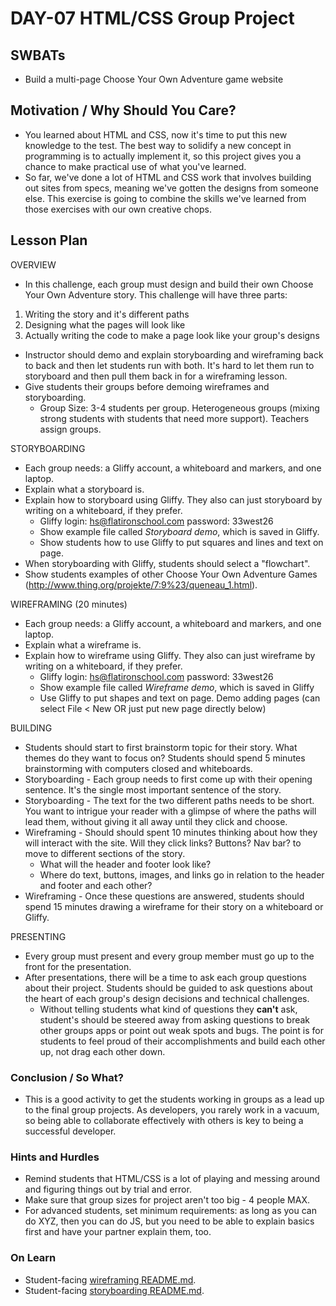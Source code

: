 # DAY-07 HTML/CSS Group Project 

## SWBATs
+ Build a multi-page Choose Your Own Adventure game website

## Motivation / Why Should You Care?
+ You learned about HTML and CSS, now it's time to put this new knowledge to the test. The best way to solidify a new concept in programming is to actually implement it, so this project gives you a chance to make practical use of what you've learned.
+ So far, we've done a lot of HTML and CSS work that involves building out sites from specs, meaning we've gotten the designs from someone else. This exercise is going to combine the skills we've learned from those exercises with our own creative chops.

## Lesson Plan
OVERVIEW
+ In this challenge, each group must design and build their own Choose Your Own Adventure story.  This challenge will have three parts:
1. Writing the story and it's different paths
2. Designing what the pages will look like
3. Actually writing the code to make a page look like your group's designs
+ Instructor should demo and explain storyboarding and wireframing back to back and then let students run with both. It's hard to let them run to storyboard and then pull them back in for a wireframing lesson.
+ Give students their groups before demoing wireframes and storyboarding.
  + Group Size: 3-4 students per group. Heterogeneous groups (mixing strong students with students that need more support). Teachers assign groups.

STORYBOARDING 
+ Each group needs: a Gliffy account, a whiteboard and markers, and one laptop.
+ Explain what a storyboard is.
+ Explain how to storyboard using Gliffy. They also can just storyboard by writing on a whiteboard, if they prefer.
  + Gliffy login: hs@flatironschool.com password: 33west26
  + Show example file called _Storyboard demo_, which is saved in Gliffy.
  + Show students how to use Gliffy to put squares and lines and text on page.
+ When storyboarding with Gliffy, students should select a "flowchart".
+ Show students examples of other Choose Your Own Adventure Games
(http://www.thing.org/projekte/7:9%23/queneau_1.html).

WIREFRAMING (20 minutes)
+ Each group needs: a Gliffy account, a whiteboard and markers, and one laptop.
+ Explain what a wireframe is.
+ Explain how to wireframe using Gliffy. They also can just wireframe by writing on a whiteboard, if they prefer.
  + Gliffy login: hs@flatironschool.com password: 33west26
  + Show example file called _Wireframe demo_, which is saved in Gliffy
  + Use Gliffy to put shapes and text on page. Demo adding pages (can select File < New OR just put new page directly below)


BUILDING
+ Students should start to first brainstorm topic for their story. What themes do they want to focus on? Students should spend 5 minutes brainstorming with computers closed and whiteboards.
+ Storyboarding - Each group needs to first come up with their opening sentence. It's the single most important sentence of the story.
+ Storyboarding - The text for the two different paths needs to be short. You want to intrigue your reader with a glimpse of where the paths will lead them, without giving it all away until they click and choose.
+ Wireframing - Should should spent 10 minutes thinking about how they will interact with the site. Will they click links? Buttons? Nav bar? to move to different sections of the story.
  + What will the header and footer look like?    
  + Where do text, buttons, images, and links go in relation to the header and footer and each other?
+ Wireframing -  Once these questions are answered, students should spend 15 minutes drawing a wireframe for their story on a whiteboard or Gliffy.

PRESENTING
+ Every group must present and every group member must go up to the front for the presentation. 
+ After presentations, there will be a time to ask each group questions about their project. Students should be guided to ask questions about the heart of each group's design decisions and technical challenges.
  + Without telling students what kind of questions they **can't** ask, student's should be steered away from asking questions to break other groups apps or point out weak spots and bugs. The point is for students to feel proud of their accomplishments and build each other up, not drag each other down. 

### Conclusion / So What?
+ This is a good activity to get the students working in groups as a lead up to the final group projects. As developers, you rarely work in a vacuum, so being able to collaborate effectively with others is key to being a successful developer.

### Hints and Hurdles
+ Remind students that HTML/CSS is a lot of playing and messing around and figuring things out by trial and error.
+ Make sure that group sizes for project aren't too big - 4 people MAX.
+ For advanced students, set minimum requirements: as long as you can do XYZ, then you can do JS, but you need to be able to explain basics first and have your partner explain them, too.

### On Learn
+ Student-facing [wireframing README.md](https://GitHub.com/learn-co-curriculum/hs-wireframing).
+ Student-facing [storyboarding README.md](https://GitHub.com/learn-co-curriculum/hs-storyboarding).
